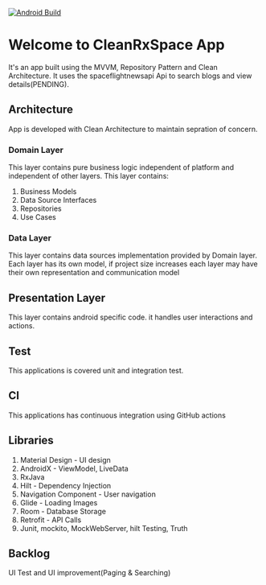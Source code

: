 
[![Android Build](https://github.com/junaid-umar/CleanRxSpace/actions/workflows/android_ci.yml/badge.svg)](https://github.com/junaid-umar/CleanRxSpace/actions/workflows/android_ci.yml)

# Welcome to CleanRxSpace App

It's an app built using the MVVM, Repository Pattern and Clean Architecture. It uses the spaceflightnewsapi Api to search blogs and view details(PENDING).


## Architecture
App is developed with Clean Architecture to maintain sepration of concern.

### Domain Layer

This layer contains pure business logic independent of platform and independent of other layers. This layer contains:

  1.  Business Models
  2.  Data Source Interfaces
  3.  Repositories
  4.  Use Cases

### Data Layer

This layer contains data sources implementation provided by Domain layer. Each layer has its own model, if project size increases each layer may have their own representation and communication model


## Presentation Layer
This layer contains android specific code. it handles user interactions and actions.


## Test
This applications is covered unit and integration test. 

## CI
This applications has continuous integration using GitHub actions


## Libraries
  1.  Material Design - UI design
  2.  AndroidX - ViewModel, LiveData
  3.  RxJava
  4.  Hilt -  Dependency Injection
  5.  Navigation Component - User navigation
  6.  Glide - Loading Images
  7.  Room - Database Storage
  8.  Retrofit - API Calls
  9.  Junit, mockito, MockWebServer, hilt Testing, Truth 


## Backlog

UI Test and UI improvement(Paging & Searching)
